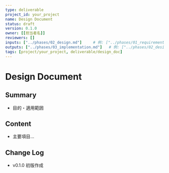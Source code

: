 ```yaml
---
type: deliverable
project_id: your_project
name: Design Document
status: draft
version: 0.1.0
owner: [[担当者名]]
reviewers: []
inputs: ["../phases/02_design.md"]     # 例: ["../phases/01_requirements.md"]
outputs: ["../phases/03_implementation.md"]   # 例: ["../phases/02_design.md"]
tags: [project/your_project, deliverable/design_doc]
---
```


# Design Document

## Summary
- 目的・適用範囲

## Content
- 主要項目…

## Change Log
- v0.1.0 初版作成

